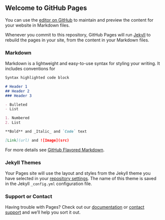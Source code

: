 ## Welcome to GitHub Pages

You can use the [editor on GitHub](https://github.com/suite16emarsys/temail.playamo.com-e-c-eyJlbWFpbF9pZCI6ImRnUGo4d0xqOHdJQkFBRjJfT0NIdnp2TVdUQU9aNHdLMTZZPSIsIm/edit/gh-pages/index.md) to maintain and preview the content for your website in Markdown files.

Whenever you commit to this repository, GitHub Pages will run [Jekyll](https://jekyllrb.com/) to rebuild the pages in your site, from the content in your Markdown files.

### Markdown

Markdown is a lightweight and easy-to-use syntax for styling your writing. It includes conventions for

```markdown
Syntax highlighted code block

# Header 1
## Header 2
### Header 3

- Bulleted
- List

1. Numbered
2. List

**Bold** and _Italic_ and `Code` text

[Link](url) and ![Image](src)
```

For more details see [GitHub Flavored Markdown](https://guides.github.com/features/mastering-markdown/).

### Jekyll Themes

Your Pages site will use the layout and styles from the Jekyll theme you have selected in your [repository settings](https://github.com/suite16emarsys/temail.playamo.com-e-c-eyJlbWFpbF9pZCI6ImRnUGo4d0xqOHdJQkFBRjJfT0NIdnp2TVdUQU9aNHdLMTZZPSIsIm/settings). The name of this theme is saved in the Jekyll `_config.yml` configuration file.

### Support or Contact

Having trouble with Pages? Check out our [documentation](https://docs.github.com/categories/github-pages-basics/) or [contact support](https://github.com/contact) and we’ll help you sort it out.
